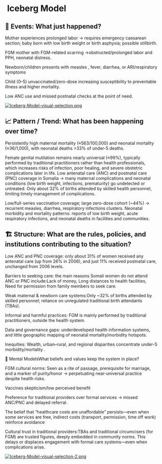 <!-- markdownlint-disable MD013 -->
#  Iceberg Model

## 📌 Events: What just happened?

Mother experiences prolonged labor → requires emergency caesarean section; baby born with low birth weight or birth asphyxia; possible stillbirth.

FGM mother with FGM-related scarring →obstructed/prolonged labor and PPH, neonatal distress.

Newborn/children presents with measles , fever, diarrhea, or ARI/respiratory symptoms

Child (0–5) unvaccinated/zero-dose increasing susceptibility to preventable illness and higher mortality.

Low ANC use and missed postnatal checks at the point of need.

[![Iceberg-Model-visual-selection.png](https://i.postimg.cc/7YKJb2n6/Iceberg-Model-visual-selection.png)](https://postimg.cc/0bJyBr3R)

## 📈 Pattern / Trend: What has been happening over time?

Persistently high maternal mortality (≈563/100,000) and neonatal mortality (≈36/1,000), with neonatal deaths >33% of under-5 deaths.

Female genital mutilation remains nearly universal (≈99%), typically performed by traditional practitioners rather than health professionals, which increases risks of infection, poor healing, and severe obstetric complications later in life.
Low antenatal care (ANC) and postnatal care (PNC) coverage in Somalia → many maternal complications and neonatal conditions (low birth weight, infections, prematurity) go undetected or untreated.
Only about 32% of births attended by skilled health personnel, limiting timely management of complications.

Low/full-series vaccination coverage; large zero-dose cohort (~44%) → recurrent measles, diarrhea, respiratory infections clusters.
Neonatal morbidity and mortality patterns: reports of low birth weight, acute respiratory infections, and neonatal deaths in facilities and communities.

## 🏗️ Structure: What are the rules, policies, and institutions contributing to the situation?

Low ANC and PNC coverage: only about 31% of women received any antenatal care (up from 26% in 2006), and just 11% received postnatal care, unchanged from 2006 levels.

Barriers to seeking care: the main reasons Somali women do not attend ANC or PNC include:Lack of money, Long distances to health facilities, Need for permission from family members to seek care.

Weak maternal & newborn care systems:Only ~32% of births attended by skilled personnel; reliance on unregulated traditional birth attendants (TBAs).

Informal and harmful practices: FGM is mainly performed by traditional practitioners, outside the health system.

Data and governance gaps: underdeveloped health information systems, and little geographic mapping of neonatal mortality/morbidity hotspots.

Inequities: Wealth, urban–rural, and regional disparities concentrate under-5 morbidity/mortality .

💭 Mental ModelsWhat beliefs and values keep the system in place?

FGM cultural norms: Seen as a rite of passage, prerequisite for marriage, and a marker of purity/honor → perpetuating near-universal practice despite health risks.

Vaccines skepticism/low perceived benefit

Preference for traditional providers over formal services → missed ANC/PNC and delayed referral.

The belief that “healthcare costs are unaffordable” persists—even when some services are free, indirect costs (transport, permission, time off work) reinforce avoidance

Cultural trust in traditional providers:TBAs and traditional circumcisers (for FGM) are trusted figures, deeply embedded in community norms. This delays or displaces engagement with formal care systems—even when complications arise.

[![Iceberg-Model-visual-selection-2.png](https://i.postimg.cc/ncSMntn9/Iceberg-Model-visual-selection-2.png)](https://postimg.cc/ZC3JL2BJ)
